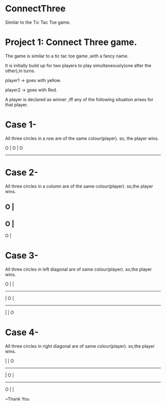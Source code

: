 # ConnectThree

Similar to the Tic Tac Toe game.

# Project 1: Connect Three game.

The game is similar to a tic tac toe game ,with a fancy name.

It is initially build up for two players to play simultaneously(one after the other),in turns.

player1 -> goes with yellow.

player2 -> goes with Red.

A player is declared as winner ,iff any of the following situation arises for that player.

# Case 1- 

All three circles in a row are of the same colour(player). so, the player wins.

O | O | O
-   -   - 


# Case 2-

All three circles in a column are of the same colour(player). so,the player wins.

O |  
-  
O |  
-  
O | 


# Case 3-

All three circles in left diagonal are of same colour(player). so,the player wins.

O |   |  
-   -   -
  | O |  
-   -   -
  |   | O


# Case 4-

All three circles in right diagonal are of same colour(player). so,the player wins.

  |   | O
-   -   -
  | O |  
-   -   -
O |   |  

~Thank You
